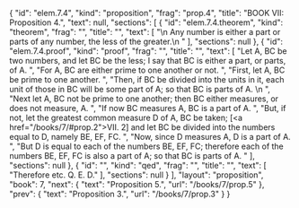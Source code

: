 {
  "id": "elem.7.4",
  "kind": "proposition",
  "frag": "prop.4",
  "title": "BOOK VII: Proposition 4.",
  "text": null,
  "sections": [
    {
      "id": "elem.7.4.theorem",
      "kind": "theorem",
      "frag": "",
      "title": "",
      "text": [
        "\n       Any number is either a part or parts of any number, the less of the greater.\n      "
      ],
      "sections": null
    },
    {
      "id": "elem.7.4.proof",
      "kind": "proof",
      "frag": "",
      "title": "",
      "text": [
        "Let A, BC be two numbers, and let BC be the less; I say that BC is either a part, or parts, of A. ",
        "For A, BC are either prime to one another or not. ",
        "First, let A, BC be prime to one another. ",
        "Then, if BC be divided into the units in it, each unit of those in BC will be some part of A; so that BC is parts of A. \n      ",
        "Next let A, BC not be prime to one another; then BC either measures, or does not measure, A. ",
        "If now BC measures A, BC is a part of A. ",
        "But, if not, let the greatest common measure D of A, BC be taken; [<a href=\"/books/7/#prop.2\">VII. 2</a>] and let BC be divided into the numbers equal to D, namely BE, EF, FC. ",
        "Now, since D measures A, D is a part of A. ",
        "But D is equal to each of the numbers BE, EF, FC; therefore each of the numbers BE, EF, FC is also a part of A; so that BC is parts of A. "
      ],
      "sections": null
    },
    {
      "id": "",
      "kind": "qed",
      "frag": "",
      "title": "",
      "text": [
        "Therefore etc. Q. E. D."
      ],
      "sections": null
    }
  ],
  "layout": "proposition",
  "book": 7,
  "next": {
    "text": "Proposition 5.",
    "url": "/books/7/prop.5"
  },
  "prev": {
    "text": "Proposition 3.",
    "url": "/books/7/prop.3"
  }
}
